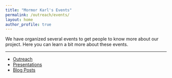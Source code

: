 ```yaml
---
title: "Mormor Karl's Events"
permalink: /outreach/events/
layout: home
author_profile: true
---
```



We have organized several events to get people to know more about our project. Here you can learn a bit more about these events.

------

- [Outreach](../)
- [Presentations](./presentations/)
- [Blog Posts](./blog/)
